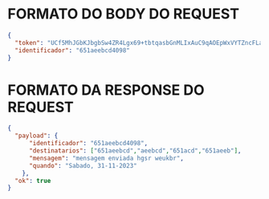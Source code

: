 

# FORMATO DO BODY DO REQUEST
```json
{
  "token": "UCf5MhJGbKJbgbSw4ZR4Lgx69+tbtqasbGnMLIxAuC9qAOEpWxVYTZncFLaDlgAOZDDPzT2VbYksyt4jzksh.NDE3MzY2NmM1OTUyNTQ1NDUwNjUzOTY3MzU0ZTU2NDMzMTUyNmM0YzVhNGM0MjY0Nzk0MTY2NTkzMTZkNTAzNzc0NTQ2NTM0NmU0NTRhNjc=",
  "identificador": "651aeebcd4098"
}
```

# FORMATO DA RESPONSE DO REQUEST
```json
{
  "payload": {
      "identificador": "651aeebcd4098",
      "destinatarios": ["651aeebcd","aeebcd","651acd","651aeeb"],
      "mensagem": "mensagem enviada hgsr weukbr",
      "quando": "Sabado, 31-11-2023"
    },
  "ok": true
}
```